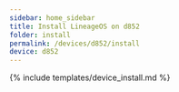 ```yaml
---
sidebar: home_sidebar
title: Install LineageOS on d852
folder: install
permalink: /devices/d852/install
device: d852
---
```

{% include templates/device_install.md %}
